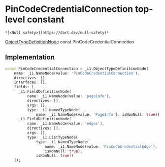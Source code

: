 


# PinCodeCredentialConnection top-level constant






    *[<Null safety>](https://dart.dev/null-safety)*


[ObjectTypeDefinitionNode](https://pub.dev/documentation/gql/0.13.0/ast/ObjectTypeDefinitionNode-class.html) const PinCodeCredentialConnection
  







## Implementation

```dart
const PinCodeCredentialConnection = _i1.ObjectTypeDefinitionNode(
    name: _i1.NameNode(value: 'PinCodeCredentialConnection'),
    directives: [],
    interfaces: [],
    fields: [
      _i1.FieldDefinitionNode(
          name: _i1.NameNode(value: 'pageInfo'),
          directives: [],
          args: [],
          type: _i1.NamedTypeNode(
              name: _i1.NameNode(value: 'PageInfo'), isNonNull: true)),
      _i1.FieldDefinitionNode(
          name: _i1.NameNode(value: 'edges'),
          directives: [],
          args: [],
          type: _i1.ListTypeNode(
              type: _i1.NamedTypeNode(
                  name: _i1.NameNode(value: 'PinCodeCredentialEdge'),
                  isNonNull: true),
              isNonNull: true))
    ]);
```








